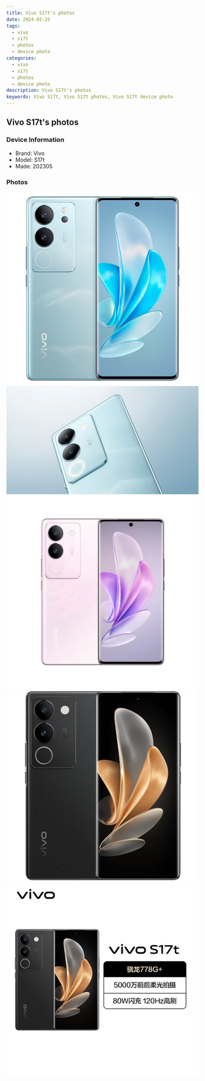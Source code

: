 ```yaml
---
title: Vivo S17t's photos
date: 2024-02-25
tags: 
  - vivo
  - s17t
  - photos
  - device photo
categories: 
  - vivo
  - s17t
  - photos
  - device photo
description: Vivo S17t's photos
keywords: Vivo S17t, Vivo S17t photos, Vivo S17t device photo
---
```


## Vivo S17t's photos

### Device Information

- Brand: Vivo
- Model: S17t
- Made: 202305

### Photos

![/images/best-assets/devices/vivo/vivo-s17t/1.jpg](/images/best-assets/devices/vivo/vivo-s17t/1.jpg)
![/images/best-assets/devices/vivo/vivo-s17t/2.jpg](/images/best-assets/devices/vivo/vivo-s17t/2.jpg)
![/images/best-assets/devices/vivo/vivo-s17t/3.jpg](/images/best-assets/devices/vivo/vivo-s17t/3.jpg)
![/images/best-assets/devices/vivo/vivo-s17t/4.jpg](/images/best-assets/devices/vivo/vivo-s17t/4.jpg)
![/images/best-assets/devices/vivo/vivo-s17t/5.jpg](/images/best-assets/devices/vivo/vivo-s17t/5.jpg)

